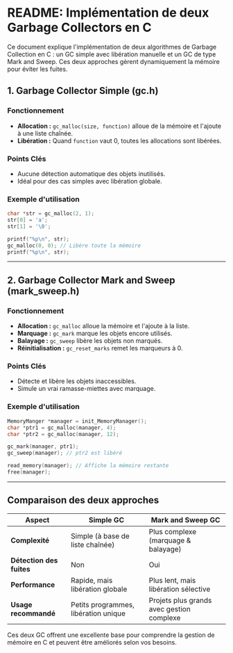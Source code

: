 # README: Implémentation de deux Garbage Collectors en C

Ce document explique l'implémentation de deux algorithmes de Garbage Collection en C : un GC simple avec libération manuelle et un GC de type Mark and Sweep. Ces deux approches gèrent dynamiquement la mémoire pour éviter les fuites.

## 1. Garbage Collector Simple (gc.h)

### Fonctionnement

- **Allocation :** `gc_malloc(size, function)` alloue de la mémoire et l'ajoute à une liste chaînée.
- **Libération :** Quand `function` vaut 0, toutes les allocations sont libérées.

### Points Clés

- Aucune détection automatique des objets inutilisés.
- Idéal pour des cas simples avec libération globale.

### Exemple d'utilisation

```c
char *str = gc_malloc(2, 1);
str[0] = 'a';
str[1] = '\0';

printf("%p\n", str);
gc_malloc(0, 0); // Libère toute la mémoire
printf("%p\n", str);
```

---

## 2. Garbage Collector Mark and Sweep (mark\_sweep.h)

### Fonctionnement

- **Allocation :** `gc_malloc` alloue la mémoire et l'ajoute à la liste.
- **Marquage :** `gc_mark` marque les objets encore utilisés.
- **Balayage :** `gc_sweep` libère les objets non marqués.
- **Réinitialisation :** `gc_reset_marks` remet les marqueurs à 0.

### Points Clés

- Détecte et libère les objets inaccessibles.
- Simule un vrai ramasse-miettes avec marquage.

### Exemple d'utilisation

```c
MemoryManger *manager = init_MemoryManager();
char *ptr1 = gc_malloc(manager, 4);
char *ptr2 = gc_malloc(manager, 12);

gc_mark(manager, ptr1);
gc_sweep(manager); // ptr2 est libéré

read_memory(manager); // Affiche la mémoire restante
free(manager);
```

---

## Comparaison des deux approches

| **Aspect**               | **Simple GC**                        | **Mark and Sweep GC**                     |
| ------------------------ | ------------------------------------ | ----------------------------------------- |
| **Complexité**           | Simple (à base de liste chaînée)     | Plus complexe (marquage & balayage)       |
| **Détection des fuites** | Non                                  | Oui                                       |
| **Performance**          | Rapide, mais libération globale      | Plus lent, mais libération sélective      |
| **Usage recommandé**     | Petits programmes, libération unique | Projets plus grands avec gestion complexe |

Ces deux GC offrent une excellente base pour comprendre la gestion de mémoire en C et peuvent être améliorés selon vos besoins.



